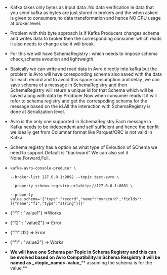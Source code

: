 * Kafka takes only bytes as input data .No data verification ie data that you send kafka as bytes are just stored in brokers and the when asked is given to consumers,no data transformation and hence NO CPU usage at broker level.
* Problem with this byte approach is if Kafka Producers changes schema and writes data to broker then the corresponding consumer which reads it also needs to change else it will break.
* For this we will have SchemaRegistry : which needs to impose schema check,schema evoution and lightweigth.
* Basically we can write and read data in Avro directly into kafka but the problem is Avro will have coresponding schema also saved with the data for each record and to avoid this space consumption and delay ,we can save schema of a message in SchemaRegistry and then SchemaRegistry will return a unique id for that Schema which will be saved along with data by Producer.Now when consumer reads it it will refer to schema registry and get the correspoding schema for the message based on the id.All the interaction with SchemaRegistry is done at Serialization level.
* Avro is the only one supported in SchemaRegistry.Each message in Kafka needs to be independent and self sufficient and hence the benfit we ideally get from Columnar format like Parquet/ORC is not valid in Kafka.
* Schema registry has a option as what type of Evloution of SChema we need to support.Default is "backward".We can also set it None,Forward,Full.
* `kafka-avro-console-producer \`

  `--broker-list 127.0.0.1:9092 --topic test-avro \`

  `--property schema.registry.url=http://127.0.0.1:8081 \`

  `--property value.schema='{"type":"record","name":"myrecord","fields":[{"name":"f1","type":"string"}]}'`

* {"f1" : "value1"} =&gt;Works

* {"f2" : "value2"} =&gt; Error

* {"f1" :12} =&gt; Error

* {"f1" : "value2"}  =&gt; Works

* **We will have one Schema per Topic in Schema Registry and this can be evolved based on Avro Compatibility.In Schema Resgistry it will be named as **_**&lt;topic\_name&gt;-value**_** assuming the schema is for the value.**



